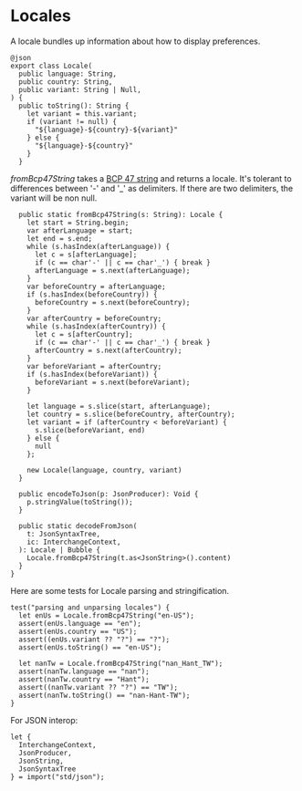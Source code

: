 # Locales

A locale bundles up information about how to display preferences.

    @json
    export class Locale(
      public language: String,
      public country: String,
      public variant: String | Null,
    ) {
      public toString(): String {
        let variant = this.variant;
        if (variant != null) {
          "${language}-${country}-${variant}"
        } else {
          "${language}-${country}"
        }
      }


*fromBcp47String* takes a [BCP 47 string](https://en.wikipedia.org/wiki/IETF_language_tag)
and returns a locale.
It's tolerant to differences between '-' and '_' as delimiters.
If there are two delimiters, the variant will be non null.

      public static fromBcp47String(s: String): Locale {
        let start = String.begin;
        var afterLanguage = start;
        let end = s.end;
        while (s.hasIndex(afterLanguage)) {
          let c = s[afterLanguage];
          if (c == char'-' || c == char'_') { break }
          afterLanguage = s.next(afterLanguage);
        }
        var beforeCountry = afterLanguage;
        if (s.hasIndex(beforeCountry)) {
          beforeCountry = s.next(beforeCountry);
        }
        var afterCountry = beforeCountry;
        while (s.hasIndex(afterCountry)) {
          let c = s[afterCountry];
          if (c == char'-' || c == char'_') { break }
          afterCountry = s.next(afterCountry);
        }
        var beforeVariant = afterCountry;
        if (s.hasIndex(beforeVariant)) {
          beforeVariant = s.next(beforeVariant);
        }

        let language = s.slice(start, afterLanguage);
        let country = s.slice(beforeCountry, afterCountry);
        let variant = if (afterCountry < beforeVariant) {
          s.slice(beforeVariant, end)
        } else {
          null
        };

        new Locale(language, country, variant)
      }

      public encodeToJson(p: JsonProducer): Void {
        p.stringValue(toString());
      }

      public static decodeFromJson(
        t: JsonSyntaxTree,
        ic: InterchangeContext,
      ): Locale | Bubble {
        Locale.fromBcp47String(t.as<JsonString>().content)
      }
    }

Here are some tests for Locale parsing and stringification.

    test("parsing and unparsing locales") {
      let enUs = Locale.fromBcp47String("en-US");
      assert(enUs.language == "en");
      assert(enUs.country == "US");
      assert((enUs.variant ?? "?") == "?");
      assert(enUs.toString() == "en-US");

      let nanTw = Locale.fromBcp47String("nan_Hant_TW");
      assert(nanTw.language == "nan");
      assert(nanTw.country == "Hant");
      assert((nanTw.variant ?? "?") == "TW");
      assert(nanTw.toString() == "nan-Hant-TW");
    }

For JSON interop:

    let {
      InterchangeContext,
      JsonProducer,
      JsonString,
      JsonSyntaxTree
    } = import("std/json");

